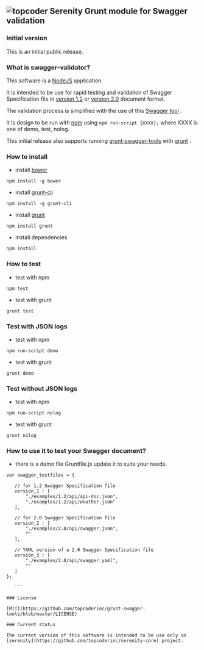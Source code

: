## ![topcoder](http://www.topcoder.com/favicon.ico)  Serenity Grunt module for Swagger validation

### Initial version

This is an initial public release.

### What is swagger-validator?

This software is a [NodeJS](http://nodejs.org) application.

It is intended to be use for rapid testing and validation of Swagger Specification file in [version 1.2](https://github.com/wordnik/swagger-spec/blob/master/versions/1.2.md) or [version 2.0](https://github.com/reverb/swagger-spec/blob/master/versions/2.0.md) document format.

The validation process is simplified with the use of this [Swagger tool](https://github.com/apigee-127/swagger-tools) .

It is design to be run with [npm](https://www.npmjs.org/package/npm) using `npm run-script {XXXX};` where XXXX is one of demo, test, nolog.

This initial release also supports running [grunt-swagger-tools](https://github.com/topcoderinc/grunt-swagger-tools) with [grunt](https://github.com/gruntjs/grunt) .

### How to install

* install [bower](https://github.com/bower/bower)

 `npm install -g bower`

* install [grunt-cli](https://github.com/gruntjs/grunt)

 `npm install -g grunt-cli`

* install [grunt](https://github.com/gruntjs/grunt)

 `npm install grunt`

* install dependencies

 `npm install`

### How to test

* test with npm

 `npm test`

* test with grunt

 `grunt test`

### Test with JSON logs

* test with npm

 `npm run-script demo`

* test with grunt

 `grunt demo`

### Test without JSON logs

* test with npm

 `npm run-script nolog`

* test with grunt

 `grunt nolog`

### How to use it to test your Swagger document?

* there is a demo file Gruntfile.js update it to suite your needs.

 ```
var swagger_testfiles = {

	// for 1.2 Swagger Specification file
	version_1 : [
		"./examples/1.2/api/api-doc.json",
		"./examples/1.2/api/weather.json"
	],

	// for 2.0 Swagger Specification file
	version_2 : [
		"./examples/2.0/api/swagger.json",
		""
	],

	// YAML version of a 2.0 Swagger Specification file
	version_3 : [
		"./examples/2.0/api/swagger.yaml",
		""
	]
};

    ```

### License

[MIT](https://github.com/topcoderinc/grunt-swagger-tools/blob/master/LICENSE)

### Current status

The current version of this software is intended to be use only on [serenity](https://github.com/topcoderinc/serenity-core) project.

